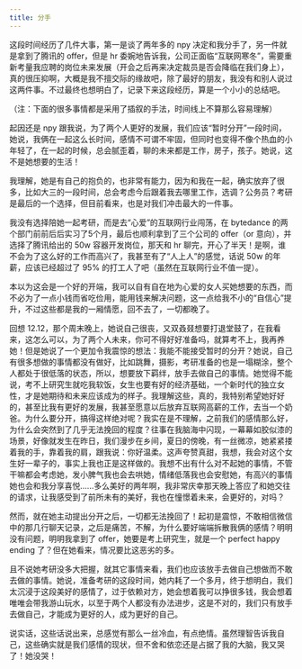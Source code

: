 ```yaml
---
title: 分手
---
```


这段时间经历了几件大事，第一是谈了两年多的 npy 决定和我分手了，另一件就是拿到了腾讯的 offer，但是 hr 委婉地告诉我，公司正面临“互联网寒冬”，需要重新考量我应聘的岗位未来发展（开会之后再来决定裁员是否会降临在我们身上），真的很压抑啊，大概是我不擅交际的缘故吧，除了最好的朋友，我没有和别人说过这两件事。不过最终也想明白了，记录下来这段经历，算是一个小小的总结吧。

（注：下面的很多事情都是采用了插叙的手法，时间线上不算那么容易理解）

起因还是 npy 跟我说，为了两个人更好的发展，我们应该“暂时分开”一段时间，她说，我俩在一起这么长时间，感情不可谓不牢固，但同时也变得不像个热血的小年轻了，在一起的时候，总会腻歪着，聊的未来都是工作，房子，孩子。她说，这不是她想要的生活！

我理解，她是有自己的抱负的，也非常有能力，因为和我在一起，确实放弃了很多，比如大三的一段时间，总会考虑今后跟着我去哪里工作，选调？公务员？考研是最后的一个选择，但目前看来，也是对我们冲击最大的一件事。

我没有选择陪她一起考研，而是去“心爱”的互联网行业闯荡，在 bytedance 的两个部门前前后后实习了5个月，最后也顺利拿到了三个公司的 offer（or 意向），并选择了腾讯给出的 50w 容器开发岗位，那天和 hr 聊完，开心了半天！是啊，谁不会为了这么好的工作而高兴了，我甚至有了“人上人”的感觉，话说 50w 的年薪，应该已经超过了 95% 的打工人了吧（虽然在互联网行业不值一提）。

本以为这会是一个好的开端，我可以自有自在地为心爱的女人买她想要的东西，而不必为了一点小钱而省吃俭用，能用钱来解决问题，这一点给我不小的“自信心”提升，不过这些都是我的一厢情愿，回不去了，一切都晚了。

回想 12.12，那个周末晚上，她说自己很丧，又双叒叕想要打退堂鼓了，在我看来，这怎么可以，为了两个人未来，你可不得好好准备吗，就算考不上，我再养她！但是她说了一个更加令我震惊的想法：我能不能接受暂时的分开？她说，自己有很多想做的事情都没有做好，比如跳舞，摄影，考研准备的也是一塌糊涂，整个人都处于很低落的状态，所以，想要放下羁绊，放手去做自己的事情。她觉得不能说，考不上研究生就吃我软饭，女生也要有好的经济基础，一个新时代的独立女性，才是她期待和未来应该成为的样子。我理解这些，真的，我特别希望她好好的，甚至比我有更好的发展，我甚至愿意以后放弃互联网高薪的工作，去当一个奶爸。为什么要分开，搞得这样绝对呢？我实在是不理解，之前我们的感情那么好，为什么会突然到了几乎无法挽回的程度？往事在我脑海中闪现，一幕幕如胶似漆的场景，好像就发生在昨日，我们漫步在乡间，夏日的傍晚，有一丝微凉，她紧紧搂着我的手，靠着我的肩，跟我说：你好温柔。这声夸赞真甜，我想，我会对这个女生好一辈子的，事实上我也正是这样做的。我想不出有什么对不起她的事情，不管干嘛都会考虑她，发小脾气我也会去哄她，情绪低落我也会安慰她，有高兴的事情她也会和我分享喜悦......多么美好的两年啊，我非常庆幸那天晚上答应了和她交往的请求，让我感受到了前所未有的美好，我也在憧憬着未来，会更好的，对吗？

然而，就在她主动提出分开之后，一切都无法挽回了！起初是震惊，不敢相信微信中的那几行聊天记录，之后是痛苦，不解，为什么要好端端拆散我俩的感情？明明没有问题，明明我拿到了 offer，她要是考上研究生，就是一个 perfect happy ending 了？但在她看来，情况要比这恶劣的多。

且不说她考研没多大把握，就其它事情来看，我们也应该放手去做自己想做而不敢去做的事情。她说，准备考研的这段时间，她内耗了一个多月，终于想明白，我们太沉浸于这段美好的感情了，过于依赖对方，她会想着我可以挣很多钱，我会想着唯唯会带我游山玩水，以至于两个人都没有办法进步，这是不对的，我们只有放手去做自己，才能成为更好的人，成为更好的自己。

说实话，这些话说出来，总感觉有那么一丝冷血，有点绝情。虽然理智告诉我自己，这些确实就是我们感情的现状，但不舍和依恋还是占据了我的大脑，我又哭了！她没哭！

